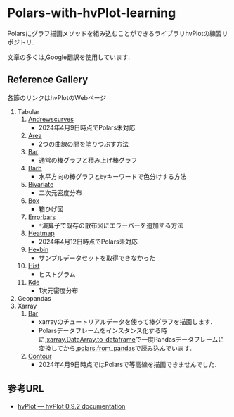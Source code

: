 # Polars-with-hvPlot-learning
Polarsにグラフ描画メソッドを組み込むことができるライブラリhvPlotの練習リポジトリ.

文章の多くは,Google翻訳を使用しています.

## Reference Gallery
各節のリンクはhvPlotのWebページ
1. Tabular
    1. [Andrewscurves](https://hvplot.holoviz.org/reference/tabular/andrewscurves.html)
        * 2024年4月9日時点でPolars未対応
    1. [Area](https://hvplot.holoviz.org/reference/tabular/area.html)
        * 2つの曲線の間を塗りつぶす方法
    1. [Bar](https://hvplot.holoviz.org/reference/tabular/bar.html)
        * 通常の棒グラフと積み上げ棒グラフ
    1. [Barh](https://hvplot.holoviz.org/reference/tabular/barh.html)
        * 水平方向の棒グラフと```by```キーワードで色分けする方法
    1. [Bivariate](https://hvplot.holoviz.org/reference/tabular/bivariate.html)
        * 二次元密度分布
    1. [Box](https://hvplot.holoviz.org/reference/tabular/box.html)
        * 箱ひげ図
    1. [Errorbars](https://hvplot.holoviz.org/reference/tabular/errorbars.html)
        * ```*```演算子で既存の散布図にエラーバーを追加する方法
    1. [Heatmap](https://hvplot.holoviz.org/reference/tabular/heatmap.html)
        * 2024年4月12日時点でPolars未対応
    1. [Hexbin](https://hvplot.holoviz.org/reference/tabular/hexbin.html)
        * サンプルデータセットを取得できなかった
    1. [Hist](https://hvplot.holoviz.org/reference/tabular/hist.html)
        * ヒストグラム
    1. [Kde](https://hvplot.holoviz.org/reference/tabular/kde.html)
        * 1次元密度分布
1. Geopandas
1. Xarray
    1. [Bar](https://hvplot.holoviz.org/reference/xarray/bar.html)
        * xarrayのチュートリアルデータを使って棒グラフを描画します.
        * Polarsデータフレームをインスタンス化する時に,[xarray.DataArray.to_dataframe](https://docs.xarray.dev/en/latest/generated/xarray.DataArray.to_dataframe.html)で一度Pandasデータフレームに変換してから,[polars.from_pandas](https://docs.pola.rs/py-polars/html/reference/api/polars.from_pandas.html)で読み込んでいます.
    1. [Contour](https://hvplot.holoviz.org/reference/xarray/contour.html)
        * 2024年4月9日時点ではPolarsで等高線を描画できませんでした.



## 参考URL
* [hvPlot — hvPlot 0.9.2 documentation](https://hvplot.holoviz.org/index.html)

